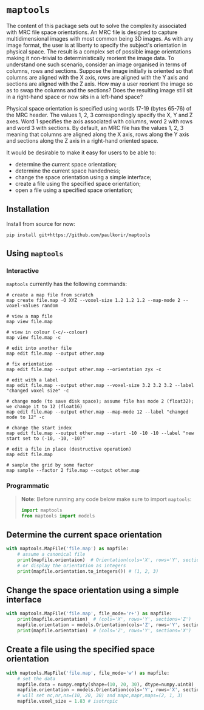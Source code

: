 # `maptools`

The content of this package sets out to solve the complexity associated with MRC file space orientations. An MRC file is
designed to capture multidimensional images with most common being 3D images. As with any image format, the user is at
liberty to specify the subject's orientation in physical space. The result is a complex set of possible image
orientations making it non-trivial to deterministically reorient the image data. To understand one such scenario, consider an image organised in terms of columns, rows and sections. Suppose the image initially is oriented so that columns are aligned with the X axis, rows are aligned with the Y axis and sections are aligned with the Z axis. How may a user reorient the image so as to swap the columns and the sections? Does the resulting image still sit in a right-hand space or now sits in a left-hand space?

Physical space orientation is specified using words 17-19 (bytes 65-76) of the MRC header. The values 1, 2, 3
correspondingly specify the X, Y and Z axes. Word 1 specifies the axis associated with columns, word 2 with rows and
word 3 with sections. By default, an MRC file has the values 1, 2, 3 meaning that columns are aligned along the X axis,
rows along the Y axis and sections along the Z axis in a right-hand oriented space.

It would be desirable to make it easy for users to be able to:

- determine the current space orientation;
- determine the current space handedness;
- change the space orientation using a simple interface;
- create a file using the specified space orientation;
- open a file using a specified space orientation;

## Installation

Install from source for now:

```shell
pip install git+https://github.com/paulkorir/maptools
```

## Using `maptools`
### Interactive

`maptools` currently has the following commands:

```shell
# create a map file from scratch
map create file.map -O XYZ --voxel-size 1.2 1.2 1.2 --map-mode 2 --voxel-values random

# view a map file
map view file.map

# view in colour (-c/--colour)
map view file.map -c

# edit into another file
map edit file.map --output other.map

# fix orientation
map edit file.map --output other.map --orientation zyx -c
 
# edit with a label
map edit file.map --output other.map --voxel-size 3.2 3.2 3.2 --label "changed voxel size" -c

# change mode (to save disk space); assume file has mode 2 (float32); we change it to 12 (float16)
map edit file.map --output other.map --map-mode 12 --label "changed mode to 12" -c

# change the start index
map edit file.map --output other.map --start -10 -10 -10 --label "new start set to (-10, -10, -10)"

# edit a file in place (destructive operation)
map edit file.map

# sample the grid by some factor
map sample --factor 2 file.map --output other.map
```

### Programmatic

> **Note**: Before running any code below make sure to import `maptools`:
> ```python
> import maptools
> from maptools import models
> ```

## Determine the current space orientation

```python
with maptools.MapFile('file.map') as mapfile:
    # assume a canonical file
    print(mapfile.orientaion)  # Orientation(cols='X', rows='Y', sections='Z')
    # or display the orientation as integers
    print(mapfile.orientation.to_integers()) # (1, 2, 3)
```

## Change the space orientation using a simple interface

```python
with maptools.MapFile('file.map', file_mode='r+') as mapfile:
    print(mapfile.orientation)  # (cols='X', rows='Y', sections='Z')
    mapfile.orientation = models.Orientation(cols='Z', rows='Y', sections='X')
    print(mapfile.orientation)  # (cols='Z', rows='Y', sections='X')
```

## Create a file using the specified space orientation

```python
with maptools.MapFile('file.map', file_mode='w') as mapfile:
    # set the data
    mapfile.data = numpy.empty(shape=(10, 20, 30), dtype=numpy.uint8)
    mapfile.orientation = models.Orientation(cols='Y', rows='X', sections='Z')
    # will set nc,nr,ns=(10, 20, 30) and mapc,mapr,maps=(2, 1, 3)
    mapfile.voxel_size = 1.83 # isotropic
```


[comment]: <> (## Background)

[comment]: <> (This is where the complexity comes from.)

[comment]: <> (Orientation is a triple of integers: 1, 2, 3, where 1=X, 2=Y, 3=Z. Therefore, 1, 2, 3 is X, Y, Z orientation which is standard.)

[comment]: <> (Some files have non-standard orientations. Our goal is to transform the data so that it is presented in the standard orientation.)

[comment]: <> (This means that we have to decide on the transformation required to modify data with a particular orientation to the)

[comment]: <> (standard orientation. In general, we would like to be able to move from any orientation to any other.)

[comment]: <> (The transformation will be accomplished using numpy.swapaxes&#40;arra, <index1>, <index2>&#41;)

[comment]: <> (For 3D data the values of <index?> are exclusively one of: 0, 1, 2)

[comment]: <> (E.g. numpy.swapaxes&#40;arr, 0, 2&#41; means swap the first and third dimension etc.)

[comment]: <> (We can outline the set of possible orientations. These are permutations of &#40;1, 2, 3&#41;. There are six &#40;6&#41; such permutations.)

[comment]: <> (For any permutation we can swap at one of two pairs of positions: &#40;0, 1&#41;, &#40;0, 2&#41; and &#40;1, 2&#41;.)

[comment]: <> (This means that any orientation can be converted to three other orientations by only permuting two positions.)

[comment]: <> (The two remaining orientations require at least two permutations.)

[comment]: <> (The identity permutation transforms an orientation into itself.)

[comment]: <> (We can graphically describe the set of permutations as a permutohedron. &#40;see https://en.wikipedia.org/wiki/Permutohedron&#41;)

[comment]: <> (Permutations may be expressed using a permutation matrix &#40;see https://en.wikipedia.org/wiki/Permutation_matrix&#41;.)
